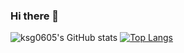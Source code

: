 ### Hi there 👋

<!--
**ksg0605/ksg0605** is a ✨ _special_ ✨ repository because its `README.md` (this file) appears on your GitHub profile.

Here are some ideas to get you started:

- 🔭 I’m currently working on ...
- 🌱 I’m currently learning ...
- 👯 I’m looking to collaborate on ...
- 🤔 I’m looking for help with ...
- 💬 Ask me about ...
- 📫 How to reach me: ...
- 😄 Pronouns: ...
- ⚡ Fun fact: ...
-->
![ksg0605's GitHub stats](https://github-readme-stats.vercel.app/api?username=ksg0605&show_icons=true)
[![Top Langs](https://github-readme-stats.vercel.app/api/top-langs/?username=ksg0605)](https://github.com/anuraghazra/github-readme-stats)
